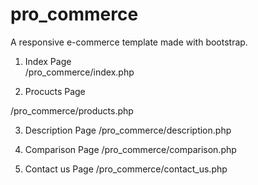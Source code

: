 # pro_commerce

A responsive e-commerce template made with bootstrap.



1. Index Page\
/pro_commerce/index.php

2. Procucts Page

/pro_commerce/products.php

3. Description Page
/pro_commerce/description.php

4. Comparison Page
/pro_commerce/comparison.php

5. Contact us Page
/pro_commerce/contact_us.php
